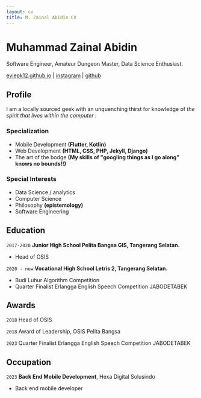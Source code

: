 ```yaml
---
layout: cv
title: M. Zainal Abidin CV
---
```


# Muhammad Zainal Abidin

Software Engineer, Amateur Dungeon Master, Data Science Enthusiast.

<div id="webaddress">
<a href="eviepk12.github.io">eviepk12.github.io</a>
|
<a href="instagram.com/eviepk12">instagram</a>
|
<a href="github.com/eviepk12">github</a>
</div>

## Profile

I am a locally sourced geek with an unquenching thirst for knowledge of *the spirit that lives within the computer*  :

### Specialization

- Mobile Development **(Flutter, Kotlin)**
- Web Development **(HTML, CSS, PHP, Jekyll, Django)**
- The art of the bodge **(My skills of "googling things as I go along" knows no bounds!!)**

### Special Interests

- Data Science / analytics
- Computer Science
- Philosophy **(epistemology)**
- Software Engineering

## Education

`2017-2020`
__Junior High School Pelita Bangsa GIS, Tangerang Selatan.__

- Head of OSIS

`2020 - now`
__Vocational High School Letris 2, Tangerang Selatan.__

- Budi Luhur Algorithm Competition
- Quarter Finalist Erlangga English Speech Competition JABODETABEK

## Awards

`2018`
Head of OSIS

`2018`
Award of Leadership, OSIS Pelita Bangsa

`2023`
Quarter Finalist Erlangga English Speech Competition JABODETABEK

## Occupation

`2023`
__Back End Mobile Development__, Hexa Digital Solusindo

- Back end mobile developer

<!-- ### Footer

Last updated: May 2013 -->

